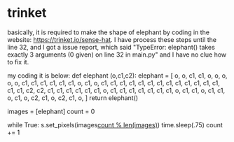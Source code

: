# trinket

basically, it is required to make the shape of elephant by coding in the website: https://trinket.io/sense-hat. I have process these steps until the line 32, and I got a issue report, which said "TypeError: elephant() takes exactly 3 arguments (0 given) on line 32 in main.py" and I have no clue how to fix it. 

my coding it is below:
def elephant (o,c1,c2):
    elephant = [
    o, o, c1, c1, o, o, o, o,
    o, c1, c1, c1, c1, c1, c1, o,
    c1, o, c1, c1, c1, c1, c1, c1,
    c1, c1, c1, c1, c1, c1, c1, c1,
    c1, c2, c2, c1, c1, c1, c1, c1,
    c1, o, c1, c1, c1, c1, c1, c1,
    c1, o, c1, c1, o, c1, c1, o,
    c1, o, c2, c1, o, c2, c1, o,
]
    return elephant()
    
images = [elephant]
count = 0

while True: 
    s.set_pixels(images[count % len(images)]())
    time.sleep(.75)
    count += 1
